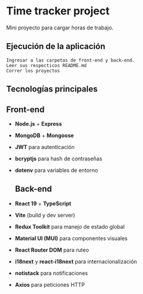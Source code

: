 # Time tracker project

Mini proyecto para cargar horas de trabajo.

## Ejecución de la aplicación
    Ingresar a las carpetas de front-end y back-end. 
    Leer sus respecticos README.md
    Correr los proyectos

## Tecnologías principales

  ## Front-end
- **Node.js** + **Express**
- **MongoDB** + **Mongoose**
- **JWT** para autenticación
- **bcryptjs** para hash de contraseñas
- **dotenv** para variables de entorno

  ## Back-end
- **React 19** + **TypeScript**
- **Vite** (build y dev server)
- **Redux Toolkit** para manejo de estado global
- **Material UI (MUI)** para componentes visuales
- **React Router DOM** para ruteo
- **i18next** y **react-i18next** para internacionalización
- **notistack** para notificaciones
- **Axios** para peticiones HTTP